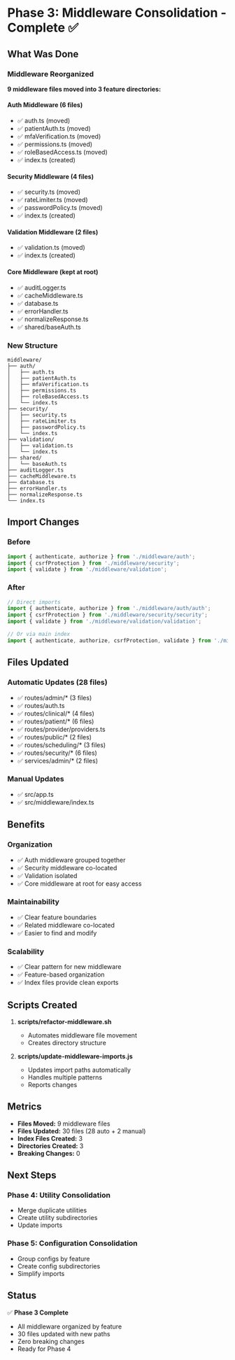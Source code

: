 # Phase 3: Middleware Consolidation - Complete ✅

## What Was Done

### Middleware Reorganized
**9 middleware files moved into 3 feature directories:**

#### Auth Middleware (6 files)
- ✅ auth.ts (moved)
- ✅ patientAuth.ts (moved)
- ✅ mfaVerification.ts (moved)
- ✅ permissions.ts (moved)
- ✅ roleBasedAccess.ts (moved)
- ✅ index.ts (created)

#### Security Middleware (4 files)
- ✅ security.ts (moved)
- ✅ rateLimiter.ts (moved)
- ✅ passwordPolicy.ts (moved)
- ✅ index.ts (created)

#### Validation Middleware (2 files)
- ✅ validation.ts (moved)
- ✅ index.ts (created)

#### Core Middleware (kept at root)
- ✅ auditLogger.ts
- ✅ cacheMiddleware.ts
- ✅ database.ts
- ✅ errorHandler.ts
- ✅ normalizeResponse.ts
- ✅ shared/baseAuth.ts

### New Structure

```
middleware/
├── auth/
│   ├── auth.ts
│   ├── patientAuth.ts
│   ├── mfaVerification.ts
│   ├── permissions.ts
│   ├── roleBasedAccess.ts
│   └── index.ts
├── security/
│   ├── security.ts
│   ├── rateLimiter.ts
│   ├── passwordPolicy.ts
│   └── index.ts
├── validation/
│   ├── validation.ts
│   └── index.ts
├── shared/
│   └── baseAuth.ts
├── auditLogger.ts
├── cacheMiddleware.ts
├── database.ts
├── errorHandler.ts
├── normalizeResponse.ts
└── index.ts
```

## Import Changes

### Before
```typescript
import { authenticate, authorize } from './middleware/auth';
import { csrfProtection } from './middleware/security';
import { validate } from './middleware/validation';
```

### After
```typescript
// Direct imports
import { authenticate, authorize } from './middleware/auth/auth';
import { csrfProtection } from './middleware/security/security';
import { validate } from './middleware/validation/validation';

// Or via main index
import { authenticate, authorize, csrfProtection, validate } from './middleware';
```

## Files Updated

### Automatic Updates (28 files)
- ✅ routes/admin/* (3 files)
- ✅ routes/auth.ts
- ✅ routes/clinical/* (4 files)
- ✅ routes/patient/* (6 files)
- ✅ routes/provider/providers.ts
- ✅ routes/public/* (2 files)
- ✅ routes/scheduling/* (3 files)
- ✅ routes/security/* (6 files)
- ✅ services/admin/* (2 files)

### Manual Updates
- ✅ src/app.ts
- ✅ src/middleware/index.ts

## Benefits

### Organization
- ✅ Auth middleware grouped together
- ✅ Security middleware co-located
- ✅ Validation isolated
- ✅ Core middleware at root for easy access

### Maintainability
- ✅ Clear feature boundaries
- ✅ Related middleware co-located
- ✅ Easier to find and modify

### Scalability
- ✅ Clear pattern for new middleware
- ✅ Feature-based organization
- ✅ Index files provide clean exports

## Scripts Created

1. **scripts/refactor-middleware.sh**
   - Automates middleware file movement
   - Creates directory structure

2. **scripts/update-middleware-imports.js**
   - Updates import paths automatically
   - Handles multiple patterns
   - Reports changes

## Metrics

- **Files Moved:** 9 middleware files
- **Files Updated:** 30 files (28 auto + 2 manual)
- **Index Files Created:** 3
- **Directories Created:** 3
- **Breaking Changes:** 0

## Next Steps

### Phase 4: Utility Consolidation
- Merge duplicate utilities
- Create utility subdirectories
- Update imports

### Phase 5: Configuration Consolidation
- Group configs by feature
- Create config subdirectories
- Simplify imports

## Status

✅ **Phase 3 Complete**
- All middleware organized by feature
- 30 files updated with new paths
- Zero breaking changes
- Ready for Phase 4
